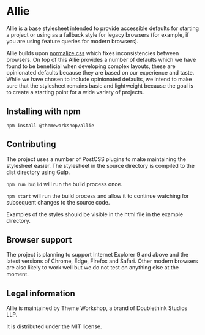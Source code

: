 # Allie

Allie is a base stylesheet intended to provide accessible defaults for starting a project or using as a fallback style for legacy browsers (for example, if you are using feature queries for modern browsers).

Allie builds upon [normalize.css](https://necolas.github.io/normalize.css/) which fixes inconsistencies between browsers. On top of this Allie provides a number of defaults which we have found to be beneficial when developing complex layouts, these are opinionated defaults because they are based on our experience and taste. While we have chosen to include opinionated defaults, we intend to make sure that the stylesheet remains basic and lightweight because the goal is to create a starting point for a wide variety of projects.

## Installing with npm

`npm install @themeworkshop/allie`

## Contributing

The project uses a number of PostCSS plugins to make maintaining the stylesheet easier.
The stylesheet in the source directory is compiled to the dist directory using [Gulp](https://gulpjs.com/).

`npm run build` will run the build process once.

`npm start` will run the build process and allow it to continue watching for subsequent changes to the source code.

Examples of the styles should be visible in the html file in the example directory.

## Browser support

The project is planning to support Internet Explorer 9 and above and the latest versions of Chrome, Edge, Firefox and Safari. Other modern browsers are also likely to work well but we do not test on anything else at the moment.

## Legal information

Allie is maintained by Theme Workshop, a brand of Doublethink Studios LLP.

It is distributed under the MIT license.
